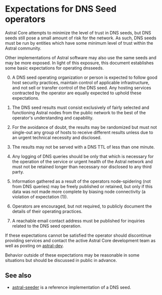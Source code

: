 Expectations for DNS Seed operators
====================================

Astral Core attempts to minimize the level of trust in DNS seeds,
but DNS seeds still pose a small amount of risk for the network.
As such, DNS seeds must be run by entities which have some minimum
level of trust within the Astral community.

Other implementations of Astral software may also use the same
seeds and may be more exposed. In light of this exposure, this
document establishes some basic expectations for operating dnsseeds.

0. A DNS seed operating organization or person is expected to follow good
host security practices, maintain control of applicable infrastructure,
and not sell or transfer control of the DNS seed. Any hosting services
contracted by the operator are equally expected to uphold these expectations.

1. The DNS seed results must consist exclusively of fairly selected and
functioning Astral nodes from the public network to the best of the
operator's understanding and capability.

2. For the avoidance of doubt, the results may be randomized but must not
single-out any group of hosts to receive different results unless due to an
urgent technical necessity and disclosed.

3. The results may not be served with a DNS TTL of less than one minute.

4. Any logging of DNS queries should be only that which is necessary
for the operation of the service or urgent health of the Astral
network and must not be retained longer than necessary nor disclosed
to any third party.

5. Information gathered as a result of the operators node-spidering
(not from DNS queries) may be freely published or retained, but only
if this data was not made more complete by biasing node connectivity
(a violation of expectation (1)).

6. Operators are encouraged, but not required, to publicly document the
details of their operating practices.

7. A reachable email contact address must be published for inquiries
related to the DNS seed operation.

If these expectations cannot be satisfied the operator should
discontinue providing services and contact the active Astral
Core development team as well as posting on
[astral-dev](https://lists.linuxfoundation.org/mailman/listinfo/astral-dev).

Behavior outside of these expectations may be reasonable in some
situations but should be discussed in public in advance.

See also
----------
- [astral-seeder](https://github.com/sipa/astral-seeder) is a reference implementation of a DNS seed.
